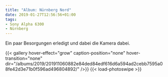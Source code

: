 ```yaml
---
title: "Album: Nürnberg Nord"
date: 2019-01-27T12:56:56+01:00
tags:
- Sony Alpha 6300
- Nürnberg
---
```


Ein paar Besorgungen erledigt und dabei die Kamera dabei.

{{< gallery hover-effect="grow" caption-position="none" hover-transition="none" dir="/albums/2019/201911060882e84ded84edf616d6a594ad2cebb7595a08fe42d3e71b0f596ad496804892/" />}}
{{< load-photoswipe >}}
